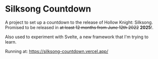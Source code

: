 # Silksong Countdown

A project to set up a countdown to the release of Hollow Knight: Silksong.  
Promised to be released in ~~at least 12 months from June 12th 2022~~ **2025**!.

Also used to experiment with Svelte, a new framework that I'm trying to learn.

Running at: https://silksong-countdown.vercel.app/
